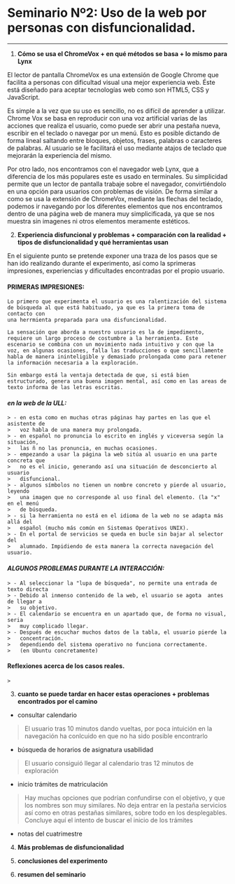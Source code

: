 
# Seminario Nº2: Uso de la web por personas con disfuncionalidad.

***

1. **Cómo se usa el ChromeVox + en qué métodos se basa +  lo mismo para Lynx**

El lector de pantalla ChromeVox es una extensión de Google Chrome que facilita a personas con dificultad visual una mejor experiencia web. Éste está diseñado para aceptar tecnologías web como son HTML5, CSS y JavaScript.

Es simple a la vez que su uso es sencillo, no es difícil de aprender a utilizar. Chrome Vox se basa en reproducir con una voz artificial varias de las acciones que realiza el usuario, como puede ser abrir una pestaña nueva, escribir en el teclado o navegar por un menú. Esto es posible dictando de forma lineal saltando entre bloques, objetos, frases, palabras o caracteres de palabras. Al usuario se le facilitará el uso mediante atajos de teclado que mejorarán la experiencia del mismo. 

Por otro lado, nos encontramos con el navegador web Lynx, que a diferencia de los más populares este es usado en terminales. Su simplicidad permite que un lector de pantalla trabaje sobre el navegador, convirtiéndolo en una opción para usuarios con problemas de visión. De forma similar a como se usa la extensión de ChromeVox, mediante las flechas del teclado, podemos ir navegando por los diferentes elementos que nos encontramos dentro de una página web de manera muy simplicificada, ya que se nos muestra sin imagenes ni otros elementos meramente estéticos.


2. **Experiencia disfuncional y problemas + comparación con la realidad + tipos de disfuncionalidad y qué herramientas usan**

  En el siguiente punto se pretende exponer una traza de los pasos que se han ido realizando durante el experimento, así como la sprimeras impresiones, experiencias y dificultades encontradas por el propio usuario.

  #### PRIMERAS IMPRESIONES: 
   
    Lo primero que experimenta el usuario es una ralentización del sistema de búsqueda al que está habituado, ya que es la primera toma de contacto con 
    una herrmienta preparada para una disfuncionalidad.

    La sensación que aborda a nuestro usuario es la de impedimento, requiere un largo proceso de costumbre a la herramienta. Este escenario se combina con un movimiento nada intuitivo y con que la voz, en algunas ocasiones, falla las traducciones o que sencillamente habla de manera ininteligible y demasiado prolongada como para retener la información necesaria a la exploración.

    Sin embargo está la ventaja detectada de que, si está bien estructurado, genera una buena imagen mental, así como en las areas de texto informa de las letras escritas.

   

  #### ***en la web de la ULL:***
    > - en esta como en muchas otras páginas hay partes en las que el asistente de 
    >   voz habla de una manera muy prolongada. 
    > - en español no pronuncia lo escrito en inglés y viceversa según la situación, 
    >   las ñ no las pronuncia, en muchas ocasiones.
    > - empezando a usar la página la web sitúa al usuario en una parte concreta que 
    >   no es el inicio, generando así una situación de desconcierto al usuario 
    >   disfuncional.
    > - algunos símbolos no tienen un nombre concreto y pierde al usuario, leyendo  
    >   una imagen que no corresponde al uso final del elemento. (la "x" en el menú 
    >   de búsqueda.
    > - si la herramienta no está en el idioma de la web no se adapta más allá del 
    >   español (mucho más común en Sistemas Operativos UNIX).
    > - En el portal de servicios se queda en bucle sin bajar al selector del 
    >   alumnado. Impidiendo de esta manera la correcta navegación del usuario.

  #### ***ALGUNOS PROBLEMAS DURANTE LA INTERACCIÓN:***
    > - Al seleccionar la "lupa de búsqueda", no permite una entrada de texto directa
    > - Debido al inmenso contenido de la web, el usuario se agota  antes de llegar a 
    >   su objetivo.
    > - El calendario se encuentra en un apartado que, de forma no visual, seria      
    >   muy complicado llegar.
    > - Después de escuchar muchos datos de la tabla, el usuario pierde la  
    >   concentración.
    >   dependiendo del sistema operativo no funciona correctamente.  
    >   (en Ubuntu concretamente)
  
  #### Reflexiones acerca de los casos reales.

    > 

3. **cuanto se puede tardar en hacer estas operaciones + problemas encontrados por el camino**
  
  
  - consultar calendario
  
  
  > El usuario tras 10 minutos dando vueltas, por poca intuición en la navegación ha conlcuido en que no ha sido posible encontrarlo
  
  
  - búsqueda de horarios de asignatura usabilidad
  
  
  > El usuario consiguió llegar al calendario tras 12 minutos de exploración
  
  
  - inicio trámites de matriculación
  
  
  > Hay muchas opciones que podrían confundirse con el objetivo, y que los nombres son muy similares.
  > No deja entrar en la pestaña servicios así como en otras pestañas similares, sobre todo en los desplegables.
  > Concluye aquí el intento de buscar el inicio de los trámites 
  
  
  - notas del cuatrimestre
  
  > 

4. **Más problemas de disfuncionalidad**

5. **conclusiones del experimento**

6. **resumen del seminario**
